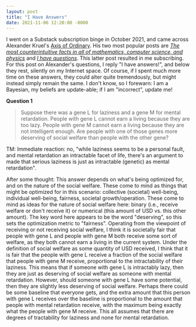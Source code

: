 ```yaml
---
layout: post
title: "I Have Answers"
date: 2021-11-06 12:20:00 -0000
---
```


I went on a Substack subscription binge in October 2021, and came across
Alexander Kruel's [Axis of Ordinary](https://axisofordinary.substack.com/). His two most popular posts are _[The most counterintuitive facts in all of mathematics, computer science, and physics](https://axisofordinary.substack.com/p/the-most-counterintuitive-facts-in)_ and _[I have questions](https://axisofordinary.substack.com/p/i-have-questions)_. This latter post resulted in me subscribing. For this post on Alexander's questions, I reply "I have answers!", and below they rest, silently on my Internet space. Of course, if I spent much more time on these answers, they could alter quite tremendously, but might instead simply remain the same. I don't know, so I forewarn: I am a Bayesian, my beliefs are update-able; if I am "incorrect", update me!

__Question 1__

> Suppose there was a gene L for laziness and a gene M for mental retardation. People with gene L cannot earn a living because they are too lazy. People with gene M cannot earn a living because they are not intelligent enough. Are people with one of those genes more deserving of social welfare than people with the other gene?

TM: Immediate reaction: no, "while laziness seems to be a personal fault, and mental retardation an intractable facet of life, there's an argument to made that serious laziness is just as intractable (genetic) as mental retardation".

After some thought: This answer depends on what's being optimized for, and on the nature of the social welfare. These come to mind as things that might be optimized for in this scenario: collective (societal) well-being, individual well-being, fairness, societal growth/operation. These come to mind as ideas for the nature of social welfare here: binary (i.e., receive welfare or don't receive it) or numerical (this amount of USD vs. this other amount). The key word here appears to be the word "deserving", so this sets the optimization metric to "fairness". Operating from the viewpoint of receiving or not receiving social welfare, I think it is societally fair that people with gene L and people with gene M both receive some sort of welfare, as they both cannot earn a living in the current system. Under the definition of social welfare as some quantity of USD received, I think that it is fair that the people with gene L receive a fraction of the social welfare that people with gene M receive, proportional to the intractability of their laziness. This means that if someone with gene L is intractably lazy, then they are just as deserving of social welfare as someone with mental retardation. However, should someone with gene L have some potential, then they are slightly less deserving of social welfare. Perhaps there could be some baseline that everyone gets, and the extra amount that this person with gene L receives over the baseline is proportional to the amount that people with mental retardation receive, with the maximum being exactly what the people with gene M receive. This all assumes that there are degrees of tractability for laziness and none for mental retardation.  
